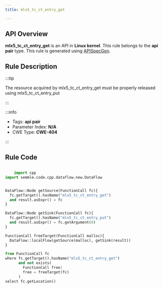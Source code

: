 ```yaml
---
title: mlx5_tc_ct_entry_get

---
```



## API Overview
**mlx5_tc_ct_entry_get** is an API in **Linux kernel**. This rule belongs to the **api pair** type. This rule is generated using [APISpecGen](../../tools/APISpecGen).
## Rule Description

:::tip

The resource acquired by mlx5_tc_ct_entry_get must be properly released using mlx5_tc_ct_entry_put

:::

:::info

- Tags: **api pair**
- Parameter Index: **N/A**
- CWE Type: **CWE-404**

:::

## Rule Code
```python

    import cpp
import semmle.code.cpp.dataflow.new.DataFlow


DataFlow::Node getSource(FunctionCall fc){
  fc.getTarget().hasName("mlx5_tc_ct_entry_get")
  and result.asExpr() = fc
}

DataFlow::Node getSink(FunctionCall fc){
  fc.getTarget().hasName("mlx5_tc_ct_entry_put")
  and result.asExpr() = fc.getArgument(0)
}

FunctionCall freeTarget(FunctionCall malloc){
  DataFlow::localFlow(getSource(malloc), getSink(result))
}

from FunctionCall fc
where fc.getTarget().hasName("mlx5_tc_ct_entry_get")
      and not exists(
        FunctionCall free| 
        free = freeTarget(fc)
      )
select fc.getLocation()

    
```